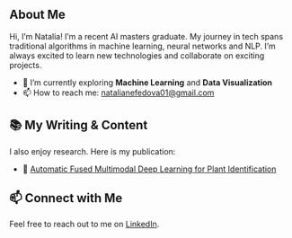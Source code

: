 ## About Me
Hi, I’m Natalia! I’m a recent AI masters graduate. My journey in tech spans traditional algorithms in machine learning, neural networks and NLP. I’m always excited to learn new technologies and collaborate on exciting projects.
- :seedling: I’m currently exploring **Machine Learning** and **Data Visualization** 
- :mailbox: How to reach me: [natalianefedova01@gmail.com](natalianefedova01@gmail.com)
<!--- :zap: Fun fact: I can solve a Rubik’s cube in under a minute!-->
## :books: My Writing & Content
I also enjoy research. Here is my publication:
- :book: [Automatic Fused Multimodal Deep Learning for Plant Identification](https://arxiv.org/abs/2406.01455)
## :mailbox: Connect with Me
Feel free to reach out to me on [LinkedIn](https://www.linkedin.com/in/natalianefedova/).
<!--## :hammer_and_wrench: Tools I Use
<p align=“left”>
<img src=“https://cdn.jsdelivr.net/gh/devicons/devicon/icons/vscode/vscode-original.svg” alt=“vscode” width=“30" height=“30”/>
<img src=“https://raw.githubusercontent.com/devicons/devicon/master/icons/javascript/javascript-original.svg” alt=“javascript” width=“30" height=“30” />
<img src=“https://raw.githubusercontent.com/devicons/devicon/master/icons/react/react-original-wordmark.svg” alt=“react” width=“30" height=“30” />
<img src=“https://cdn.jsdelivr.net/gh/devicons/devicon/icons/python/python-original.svg” alt=“python” width=“30" height=“30”/>
<img src=“https://cdn.jsdelivr.net/gh/devicons/devicon/icons/docker/docker-original.svg” alt=“docker” width=“30" height=“30”/> 
<img src=“https://cdn.jsdelivr.net/gh/devicons/devicon/icons/git/git-original.svg” alt=“git” width=“30" height=“30”/>
<img src=“https://cdn.jsdelivr.net/gh/devicons/devicon/icons/github/github-original-wordmark.svg” alt=“github” width=“30" height=“30”/>
<img src=“https://cdn.jsdelivr.net/gh/devicons/devicon/icons/linux/linux-original.svg” alt=“linux” width=“30" height=“30”/>
<img src=“https://cdn.jsdelivr.net/gh/devicons/devicon/icons/mysql/mysql-original-wordmark.svg” alt=“mysql” width=“30" height=“30”/>
<img src=“https://cdn.jsdelivr.net/gh/devicons/devicon/icons/visualstudio/visualstudio-plain.svg” alt=“visualstudio” width=“30" height=“30”/>-->
</p>



